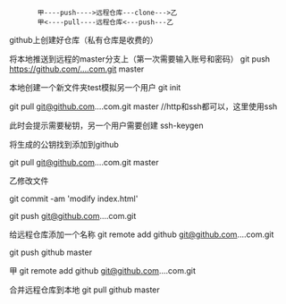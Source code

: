            甲----push---->远程仓库---clone--->乙
           甲<----pull----远程仓库<---push---乙




github上创建好仓库（私有仓库是收费的）

将本地推送到远程的master分支上（第一次需要输入账号和密码）
git push https://github.com/....com.git master





本地创建一个新文件夹test模拟另一个用户
git init

git pull git@github.com....com.git master //http和ssh都可以，这里使用ssh

此时会提示需要秘钥，另一个用户需要创建
ssh-keygen

将生成的公钥找到添加到github

git pull git@github.com....com.git master

乙修改文件

git commit -am 'modify index.html'

git push git@github.com....com.git

给远程仓库添加一个名称
git remote add github git@github.com....com.git

git push github master

甲
git remote add github git@github.com....com.git

合并远程仓库到本地
git pull github master
